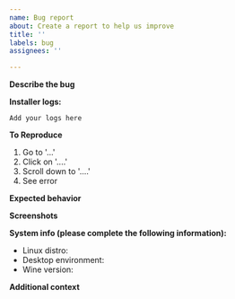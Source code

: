 ```yaml
---
name: Bug report
about: Create a report to help us improve
title: ''
labels: bug
assignees: ''

---
```


**Describe the bug**
<!-- A clear and concise description of what the bug is.  -->

**Installer logs:**
```
Add your logs here
```

**To Reproduce**
<!--Steps to reproduce the behavior:-->
1. Go to '...'
2. Click on '....'
3. Scroll down to '....'
4. See error

**Expected behavior**
<!-- A clear and concise description of what you expected to happen.-->

**Screenshots**
<!--If applicable, add screenshots to help explain your problem.-->

**System info (please complete the following information):**
 - Linux distro: 
 - Desktop environment:
 - Wine version:

**Additional context**
<!--Add any other context about the problem here.-->
